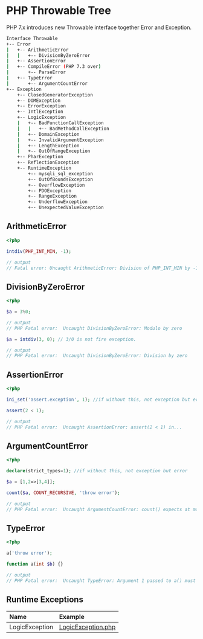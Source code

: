 # PHP Throwable Tree

PHP 7.x introduces new Throwable interface together Error and Exception.

```bash
Interface Throwable
+-- Error
|   +-- ArithmeticError
|   |   +-- DivisionByZeroError
|   +-- AssertionError
|   +-- CompileError (PHP 7.3 over)
|       +-- ParseError
|   +-- TypeError
|       +-- ArgumentCountError
+-- Exception
    +-- ClosedGeneratorException
    +-- DOMException
    +-- ErrorException
    +-- IntlException
    +-- LogicException
    |   +-- BadFunctionCallException
    |   |   +-- BadMethodCallException
    |   +-- DomainException
    |   +-- InvalidArgumentException
    |   +-- LengthException
    |   +-- OutOfRangeException
    +-- PharException
    +-- ReflectionException
    +-- RuntimeException
        +-- mysqli_sql_exception
        +-- OutOfBoundsException
        +-- OverflowException
        +-- PDOException
        +-- RangeException
        +-- UnderflowException
        +-- UnexpectedValueException
```

## ArithmeticError

```php
<?php

intdiv(PHP_INT_MIN, -1);

// output
// Fatal error: Uncaught ArithmeticError: Division of PHP_INT_MIN by -1 is not an integer
```

## DivisionByZeroError

```php
<?php

$a = 3%0;

// output
// PHP Fatal error:  Uncaught DivisionByZeroError: Modulo by zero

$a = intdiv(3, 0); // 3/0 is not fire exception.

// output
// PHP Fatal error:  Uncaught DivisionByZeroError: Division by zero
```

## AssertionError

```php
<?php

ini_set('assert.exception', 1); //if without this, not exception but error

assert(2 < 1);

// output
// PHP Fatal error:  Uncaught AssertionError: assert(2 < 1) in...

```

## ArgumentCountError

```php
<?php

declare(strict_types=1); //if without this, not exception but error

$a = [1,2=>[3,4]];

count($a, COUNT_RECURSIVE, 'throw error');

// output
// PHP Fatal error:  Uncaught ArgumentCountError: count() expects at most 2 parameters, 3 given
```

## TypeError

```php
<?php

a('throw error');

function a(int $b) {}

// output
// PHP Fatal error:  Uncaught TypeError: Argument 1 passed to a() must be of the type int, string given
```

## Runtime Exceptions

| Name           | Example                                                                                     |
| :------------- | :------------------------------------------------------------------------------------------ |
| LogicException | [LogicException.php](../src/ThrowableTree/LogicException.php "View LogicException Example") |
